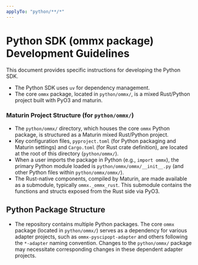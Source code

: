 ```yaml
---
applyTo: "python/**/*"
---
```


# Python SDK (ommx package) Development Guidelines

This document provides specific instructions for developing the Python SDK.
- The Python SDK uses `uv` for dependency management.
- The core `ommx` package, located in `python/ommx/`, is a mixed Rust/Python project built with PyO3 and maturin.

### Maturin Project Structure (for `python/ommx/`)
- The `python/ommx/` directory, which houses the core `ommx` Python package, is structured as a Maturin mixed Rust/Python project.
- Key configuration files, `pyproject.toml` (for Python packaging and Maturin settings) and `Cargo.toml` (for Rust crate definition), are located at the root of this directory (`python/ommx/`).
- When a user imports the package in Python (e.g., `import ommx`), the primary Python module loaded is `python/ommx/ommx/__init__.py` (and other Python files within `python/ommx/ommx/`).
- The Rust-native components, compiled by Maturin, are made available as a submodule, typically `ommx._ommx_rust`. This submodule contains the functions and structs exposed from the Rust side via PyO3.

## Python Package Structure
- The repository contains multiple Python packages. The core `ommx` package (located in `python/ommx/`) serves as a dependency for various adapter projects, such as `ommx-pyscipopt-adapter` and others following the `*-adapter` naming convention. Changes to the `python/ommx/` package may necessitate corresponding changes in these dependent adapter projects.
